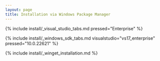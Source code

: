 ```yaml
---
layout: page
title: Installation via Windows Package Manager
---
```


{% include install/_visual_studio_tabs.md pressed="Enterprise"
%}

{% include install/_windows_sdk_tabs.md visualstudio="vs17_enterprise" pressed="10.0.22621" %}

{% include install/_winget_installation.md %}
